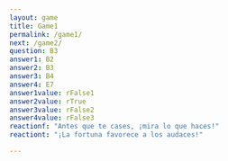 ```yaml
---
layout: game
title: Game1
permalink: /game1/
next: /game2/
question: B3
answer1: B2
answer2: B3
answer3: B4
answer4: E7
answer1value: rFalse1
answer2value: rTrue
answer3value: rFalse2
answer4value: rFalse3
reactionf: "Antes que te cases, ¡mira lo que haces!"
reactiont: "¡La fortuna favorece a los audaces!"

---
```


